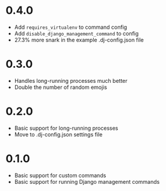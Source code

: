 # 0.4.0
- Add `requires_virtualenv` to command config
- Add `disable_django_management_command` to config
- 27.3% more snark in the example .dj-config.json file

# 0.3.0
- Handles long-running processes much better
- Double the number of random emojis

# 0.2.0
- Basic support for long-running processes
- Move to .dj-config.json settings file

# 0.1.0
- Basic support for custom commands
- Basic support for running Django management commands
